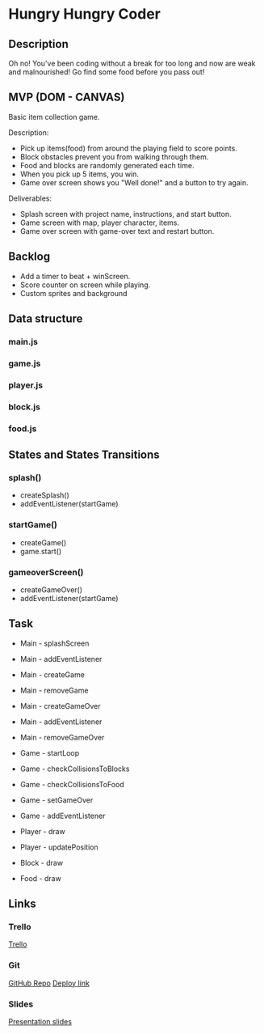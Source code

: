# Hungry Hungry Coder

## Description

Oh no! You've been coding without a break for too long and now are weak and malnourished! Go find some food before you pass out!

## MVP (DOM - CANVAS)

Basic item collection game.

Description:

- Pick up items(food) from around the playing field to score points.
- Block obstacles prevent you from walking through them.
- Food and blocks are randomly generated each time.
- When you pick up 5 items, you win.
- Game over screen shows you "Well done!" and a button to try again.

Deliverables:

- Splash screen with project name, instructions, and start button.
- Game screen with map, player character, items.
- Game over screen with game-over text and restart button.

## Backlog

- Add a timer to beat + winScreen.
- Score counter on screen while playing.
- Custom sprites and background

## Data structure

### main.js

### game.js

### player.js

### block.js

### food.js

## States and States Transitions

### splash()

- createSplash()
- addEventListener(startGame)

### startGame()

- createGame()
- game.start()

### gameoverScreen()

- createGameOver()
- addEventListener(startGame)

## Task

- Main - splashScreen
- Main - addEventListener
- Main - createGame
- Main - removeGame
- Main - createGameOver
- Main - addEventListener
- Main - removeGameOver

- Game - startLoop
- Game - checkCollisionsToBlocks
- Game - checkCollisionsToFood
- Game - setGameOver
- Game - addEventListener

- Player - draw
- Player - updatePosition

- Block - draw

- Food - draw

## Links

### Trello

[Trello](https://trello.com/b/WDH8ph2e/hungry-hungry-coder)

### Git

[GitHub Repo](https://github.com/willemprins93/hungry-hungry-coder)
[Deploy link](https://willemprins93.github.io/hungry-hungry-coder/)

### Slides

[Presentation slides](https://docs.google.com/presentation/d/1xxxRjWQolXl_cSycCFTq3tMhnz9Agf5c3LczTCSJcGA/edit?usp=sharing)
